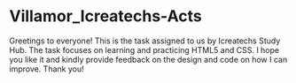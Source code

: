 # Villamor_Icreatechs-Acts

Greetings to everyone! This is the task assigned to us by Icreatechs Study Hub. 
The task focuses on learning and practicing HTML5 and CSS. 
I hope you like it and kindly provide feedback on the design and code on how I can improve. 
Thank you!
